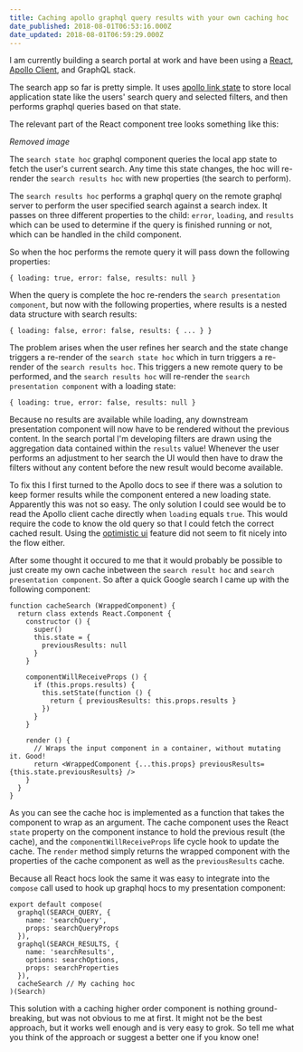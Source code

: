 ```yaml
---
title: Caching apollo graphql query results with your own caching hoc
date_published: 2018-08-01T06:53:16.000Z
date_updated: 2018-08-01T06:59:29.000Z
---
```


I am currently building a search portal at work and have been using a [React](https://reactjs.org/), [Apollo Client](https://www.apollographql.com/docs/react/), and GraphQL stack.

The search app so far is pretty simple. It uses [apollo link state](https://www.apollographql.com/docs/react/essentials/local-state.html) to store local application state like the users' search query and selected filters, and then performs graphql queries based on that state.

The relevant part of the React component tree looks something like this:

*Removed image*

The `search state hoc` graphql component queries the local app state to fetch the user's current search. Any time this state changes, the hoc will re-render the `search results hoc` with new properties (the search to perform).

The `search results hoc` performs a graphql query on the remote graphql server to perform the user specified search against a search index. It passes on three different properties to the child: `error`, `loading`, and `results` which can be used to determine if the query is finished running or not, which can be handled in the child component.

So when the hoc performs the remote query it will pass down the following properties:

    { loading: true, error: false, results: null }
    

When the query is complete the hoc re-renders the `search presentation component`, but now with the following properties, where results is a nested data structure with search results:

    { loading: false, error: false, results: { ... } }
    

The problem arises when the user refines her search and the state change triggers a re-render of the `search state hoc` which in turn triggers a re-render of the `search results hoc`. This triggers a new remote query to be performed, and the `search results hoc` will re-render the `search presentation component` with a loading state:

    { loading: true, error: false, results: null }
    

Because no results are available while loading, any downstream presentation component will now have to be rendered without the previous content. In the search portal I'm developing filters are drawn using the aggregation data contained within the `results` value! Whenever the user performs an adjustment to her search the UI would then have to draw the filters without any content before the new result would become available.

To fix this I first turned to the Apollo docs to see if there was a solution to keep former results while the component entered a new loading state. Apparently this was not so easy. The only solution I could see would be to read the Apollo client cache directly when `loading` equals `true`. This would require the code to know the old query so that I could fetch the correct cached result. Using the [optimistic ui](https://www.apollographql.com/docs/react/features/optimistic-ui.html) feature did not seem to fit nicely into the flow either.

After some thought it occured to me that it would probably be possible to just create my own cache inbetween the `search result hoc` and `search presentation component`. So after a quick Google search I came up with the following component:

    function cacheSearch (WrappedComponent) {
      return class extends React.Component {
        constructor () {
          super()
          this.state = {
            previousResults: null
          }
        }
    
        componentWillReceiveProps () {
          if (this.props.results) {
            this.setState(function () {
              return { previousResults: this.props.results }
            })
          }
        }
    
        render () {
          // Wraps the input component in a container, without mutating it. Good!
          return <WrappedComponent {...this.props} previousResults={this.state.previousResults} />
        }
      }
    }
    

As you can see the cache hoc is implemented as a function that takes the component to wrap as an argument. The cache component uses the React `state` property on the component instance to hold the previous result (the cache), and the `componentWillReceiveProps` life cycle hook to update the cache. The `render` method simply returns the wrapped component with the properties of the cache component as well as the `previousResults` cache.

Because all React hocs look the same it was easy to integrate into the `compose` call used to hook up graphql hocs to my presentation component:

    export default compose(
      graphql(SEARCH_QUERY, {
        name: 'searchQuery',
        props: searchQueryProps
      }),
      graphql(SEARCH_RESULTS, {
        name: 'searchResults',
        options: searchOptions,
        props: searchProperties
      }),
      cacheSearch // My caching hoc
    )(Search)
    

This solution with a caching higher order component is nothing ground-breaking, but was not obvious to me at first. It might not be the best approach, but it works well enough and is very easy to grok. So tell me what you think of the approach or suggest a better one if you know one!
